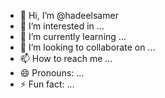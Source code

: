 - 👋 Hi, I’m @hadeelsamer
- 👀 I’m interested in ...
- 🌱 I’m currently learning ...
- 💞️ I’m looking to collaborate on ...
- 📫 How to reach me ...
- 😄 Pronouns: ...
- ⚡ Fun fact: ...

<!---
hadeelsamer/hadeelsamer is a ✨ special ✨ repository because its `README.md` (this file) appears on your GitHub profile.
You can click the Preview link to take a look at your changes.
--->
